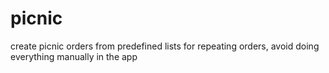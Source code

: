 # picnic

create picnic orders from predefined lists
for repeating orders, avoid doing everything manually in the app
